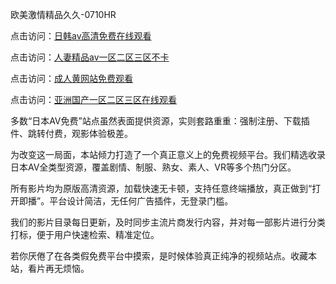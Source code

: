 
欧美激情精品久久-0710HR

点击访问：<a href="https://heiliaoxwd5i8.pages.dev">日韩av高清免费在线观看</a>

点击访问：<a href="https://heiliaoll4qsx.pages.dev">人妻精品av一区二区三区不卡</a>

点击访问：<a href="https://heiliaoxqkkct.pages.dev">成人黄网站免费观看</a>

点击访问：<a href="https://heiliaoe8ajia.pages.dev">亚洲国产一区二区三区在线观看</a>


多数“日本AV免费”站点虽然表面提供资源，实则套路重重：强制注册、下载插件、跳转付费，观影体验极差。

为改变这一局面，本站倾力打造了一个真正意义上的免费视频平台。我们精选收录日本AV全类型资源，覆盖剧情、制服、熟女、素人、VR等多个热门分区。

所有影片均为原版高清资源，加载快速无卡顿，支持任意终端播放，真正做到“打开即播”。平台设计简洁，无任何广告插件，无登录门槛。

我们的影片目录每日更新，及时同步主流片商发行内容，并对每一部影片进行分类打标，便于用户快速检索、精准定位。

若你厌倦了在各类假免费平台中摸索，是时候体验真正纯净的视频站点。收藏本站，看片再无烦恼。

<span style="display:none;">[Canonical link]( https://github.com/mh20250710/riben653 ）</span>
